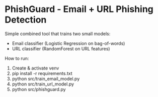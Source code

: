 # PhishGuard - Email + URL Phishing Detection

Simple combined tool that trains two small models:
- Email classifier (Logistic Regression on bag-of-words)
- URL classifier (RandomForest on URL features)

How to run:
1. Create & activate venv
2. pip install -r requirements.txt
3. python src/train_email_model.py
4. python src/train_url_model.py
5. python src/phishguard.py
